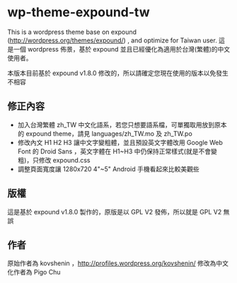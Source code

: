 wp-theme-expound-tw
===================

This is a wordpress theme base on expound (http://wordpress.org/themes/expound/) , and optimize for Taiwan user.
這是一個 wordpress 佈景，基於 expound 並且已經優化為適用於台灣(繁體)的中文使用者。

本版本目前基於 expound v1.8.0 修改的，所以請確定您現在使用的版本以免發生不相容

## 修正內容 ##
- 加入台灣繁體 zh_TW 中文化語系，若您只想要語系檔，可單獨取用放到原本的 expound theme，請見 languages/zh_TW.mo 及 zh_TW.po
- 修改內文 H1 H2 H3 讓中文字變粗體，並且預設英文字體改用 Google Web Font 的 Droid Sans ，英文字體在 H1~H3 中仍保持正常樣式(就是不會變粗)，只修改 expound.css
- 調整頁面寬度讓 1280x720 4"~5" Android 手機看起來比較美觀些

## 版權 ##
這是基於 expound v1.8.0 製作的，原版是以 GPL V2 發佈，所以就是 GPL V2 無誤

## 作者 ##
原始作者為 kovshenin ，http://profiles.wordpress.org/kovshenin/
修改為中文化作者為 Pigo Chu

